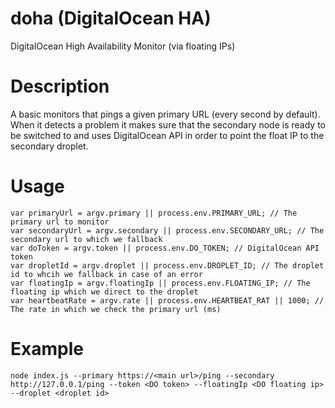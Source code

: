 # doha (DigitalOcean HA)
DigitalOcean High Availability Monitor (via floating IPs)

# Description
A basic monitors that pings a given primary URL (every second by default).
When it detects a problem it makes sure that the secondary node is ready to be switched to and uses DigitalOcean API in order to point the float IP to the secondary droplet.

# Usage
```
var primaryUrl = argv.primary || process.env.PRIMARY_URL; // The primary url to monitor
var secondaryUrl = argv.secondary || process.env.SECONDARY_URL; // The secondary url to which we fallback
var doToken = argv.token || process.env.DO_TOKEN; // DigitalOcean API token
var dropletId = argv.droplet || process.env.DROPLET_ID; // The droplet id to whcih we fallback in case of an error
var floatingIp = argv.floatingIp || process.env.FLOATING_IP; // The floating ip which we direct to the droplet
var heartbeatRate = argv.rate || process.env.HEARTBEAT_RAT || 1000; // The rate in which we check the primary url (ms)
```


# Example
```
node index.js --primary https://<main url>/ping --secondary http://127.0.0.1/ping --token <DO token> --floatingIp <DO floating ip> --droplet <droplet id>
```


